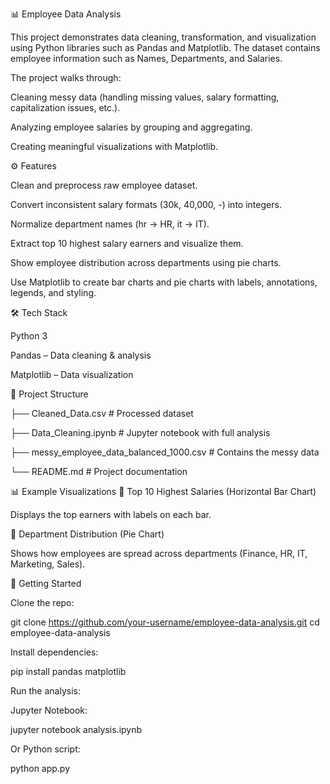 📊 Employee Data Analysis

This project demonstrates data cleaning, transformation, and visualization using Python libraries such as Pandas and Matplotlib. The dataset contains employee information such as Names, Departments, and Salaries.

The project walks through:

Cleaning messy data (handling missing values, salary formatting, capitalization issues, etc.).

Analyzing employee salaries by grouping and aggregating.

Creating meaningful visualizations with Matplotlib.

⚙️ Features

Clean and preprocess raw employee dataset.

Convert inconsistent salary formats (30k, 40,000, -) into integers.

Normalize department names (hr → HR, it → IT).

Extract top 10 highest salary earners and visualize them.

Show employee distribution across departments using pie charts.

Use Matplotlib to create bar charts and pie charts with labels, annotations, legends, and styling.

🛠️ Tech Stack

Python 3

Pandas – Data cleaning & analysis

Matplotlib – Data visualization

📂 Project Structure

├── Cleaned_Data.csv                                    # Processed dataset

├── Data_Cleaning.ipynb                                 # Jupyter notebook with full analysis

├── messy_employee_data_balanced_1000.csv               # Contains the messy data

└── README.md                                           # Project documentation

📊 Example Visualizations
🔹 Top 10 Highest Salaries (Horizontal Bar Chart)

Displays the top earners with labels on each bar.

🔹 Department Distribution (Pie Chart)

Shows how employees are spread across departments (Finance, HR, IT, Marketing, Sales).

🚀 Getting Started

Clone the repo:

git clone https://github.com/your-username/employee-data-analysis.git
cd employee-data-analysis


Install dependencies:

pip install pandas matplotlib


Run the analysis:

Jupyter Notebook:

jupyter notebook analysis.ipynb


Or Python script:

python app.py
